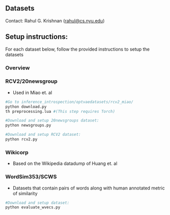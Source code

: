 ## Datasets
Contact: Rahul G. Krishnan (rahul@cs.nyu.edu)

## Setup instructions:
For each dataset below, follow the provided instructions to setup the datasets

### Overview

### RCV2/20newsgroup
* Used in Miao et. al 
```bash
#Go to inference_introspection/optvaedatasets/rcv2_miao/
python download.py
th preprocessing.lua #(This step requires Torch)
```

```bash
#Download and setup 20newsgroups dataset:
python newsgroups.py 
```

```bash
#Download and setup RCV2 dataset:
python rcv2.py 
```

### Wikicorp 
* Based on the Wikipedia datadump of Huang et. al

### WordSim353/SCWS
* Datasets that contain pairs of words along with human annotated metric of similarity 
```bash
#Download and setup dataset:
python evaluate_wvecs.py 
```
